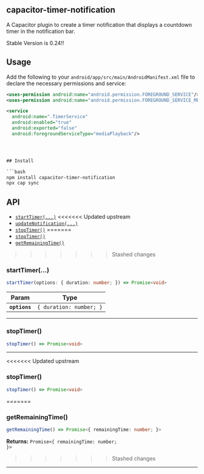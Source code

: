 ## capacitor-timer-notification

A Capacitor plugin to create a timer notification that displays a countdown timer in the notification bar.

Stable Version is 0.24!!

## Usage

Add the following to your `android/app/src/main/AndroidManifest.xml` file to declare the necessary permissions and service:

````xml
<uses-permission android:name="android.permission.FOREGROUND_SERVICE"/>
<uses-permission android:name="android.permission.FOREGROUND_SERVICE_MEDIA_PLAYBACK" />

<service
  android:name=".TimerService"
  android:enabled="true"
  android:exported="false"
  android:foregroundServiceType="mediaPlayback"/>




## Install

```bash
npm install capacitor-timer-notification
npx cap sync
````

## API

<docgen-index>

* [`startTimer(...)`](#starttimer)
<<<<<<< Updated upstream
* [`updateNotification(...)`](#updatenotification)
* [`stopTimer()`](#stoptimer)
=======
* [`stopTimer()`](#stoptimer)
* [`getRemainingTime()`](#getremainingtime)
>>>>>>> Stashed changes

</docgen-index>

<docgen-api>
<!--Update the source file JSDoc comments and rerun docgen to update the docs below-->

### startTimer(...)

```typescript
startTimer(options: { duration: number; }) => Promise<void>
```

| Param         | Type                               |
| ------------- | ---------------------------------- |
| **`options`** | <code>{ duration: number; }</code> |

--------------------


### stopTimer()

```typescript
stopTimer() => Promise<void>
```

--------------------


<<<<<<< Updated upstream
### stopTimer()

```typescript
stopTimer() => Promise<void>
```

=======
### getRemainingTime()

```typescript
getRemainingTime() => Promise<{ remainingTime: number; }>
```

**Returns:** <code>Promise&lt;{ remainingTime: number; }&gt;</code>

>>>>>>> Stashed changes
--------------------

</docgen-api>

